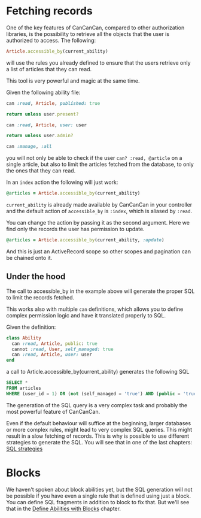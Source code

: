 # Fetching records

One of the key features of CanCanCan, compared to other authorization libraries, is the possibility to retrieve all the objects that the user is authorized to access. The following:

```ruby
Article.accessible_by(current_ability)
```

will use the rules you already defined to ensure that the users retrieve only a list of articles that they can read.

This tool is very powerful and magic at the same time.

Given the following ability file:

```ruby
can :read, Article, published: true

return unless user.present?

can :read, Article, user: user

return unless user.admin?

can :manage, :all
```

you will not only be able to check if the user `can? :read, @article` on a single article, but also to limit the articles fetched from the database, to only the ones that they can read.

In an `index` action the following will just work:

```ruby
@articles = Article.accessible_by(current_ability)
```

`current_ability` is already made available by CanCanCan in your controller and the default action of `accessible_by` is `:index`, which is aliased by `:read`.

You can change the action by passing it as the second argument. Here we find only the records the user has permission to update.

```ruby
@articles = Article.accessible_by(current_ability, :update)
```

And this is just an ActiveRecord scope so other scopes and pagination can be chained onto it.

## Under the hood

The call to accessible_by in the example above will generate the proper SQL to limit the records fetched.


This works also with multiple `can` definitions, which allows you to define complex permission logic and have it translated properly to SQL.

Given the definition:
```ruby
class Ability
  can :read, Article, public: true
  cannot :read, User, self_managed: true
  can :read, Article, user: user
end
```
a call to Article.accessible_by(current_ability) generates the following SQL

```sql
SELECT *
FROM articles
WHERE (user_id = 1) OR (not (self_managed = 'true') AND (public = 'true'))
```

The generation of the SQL query is a very complex task and probably the most powerful feature of CanCanCan.

Even if the default behaviour will suffice at the beginning, larger databases or more complex rules, might lead to very complex SQL queries. This might result in a slow fetching of records. This is why is possible to use different strategies to generate the SQL.
You will see that in one of the last chapters: [SQL strategies](./sql_strategies.md)

# Blocks

We haven't spoken about block abilities yet, but the SQL generation will not be possible if you have even a single rule that is defined using just a block.
You can define SQL fragments in addition to block to fix that. But we'll see that in the [Define Abilities with Blocks](./define_abilities_with_blocks.md) chapter.
```
